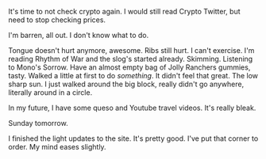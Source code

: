 It's time to not check crypto again. I would still read Crypto Twitter, but need to stop checking prices.

I'm barren, all out. I don't know what to do.

Tongue doesn't hurt anymore, awesome. Ribs still hurt. I can't exercise. I'm reading Rhythm of War and the slog's started already. Skimming. Listening to Mono's Sorrow. Have an almost empty bag of Jolly Ranchers gummies, tasty. Walked a little at first to do *something*. It didn't feel that great. The low sharp sun. I just walked around the big block, really didn't go anywhere, literally around in a circle.

In my future, I have some queso and Youtube travel videos. It's really bleak.

Sunday tomorrow.

I finished the light updates to the site. It's pretty good. I've put that corner to order. My mind eases slightly.

